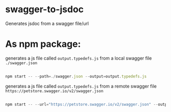 # swagger-to-jsdoc
Generates jsdoc from a swagger file/url




# As npm package:

generates a js file called `output.typedefs.js` from a local swagger file `./swagger.json`

```javascript

npm start -- --path=./swagger.json --output=output.typedefs.js

```


generates a js file called `output.typedefs.js` from a remote swagger file `https://petstore.swagger.io/v2/swagger.json`

```javascript

npm start -- --url="https://petstore.swagger.io/v2/swagger.json" --output=output.typedefs.js

```
